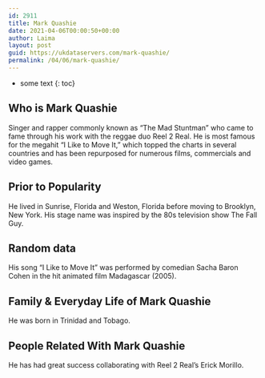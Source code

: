 ```yaml
---
id: 2911
title: Mark Quashie
date: 2021-04-06T00:00:50+00:00
author: Laima
layout: post
guid: https://ukdataservers.com/mark-quashie/
permalink: /04/06/mark-quashie/
---
```


* some text
{: toc}


## Who is Mark Quashie
                  
                  
                  
Singer and rapper commonly known as &#8220;The Mad Stuntman&#8221; who came to fame through his work with the reggae duo Reel 2 Real. He is most famous for the megahit &#8220;I Like to Move It,&#8221; which topped the charts in several countries and has been repurposed for numerous films, commercials and video games. 
                  
              
            
              
            
                
                
                
## Prior to Popularity
                  
                  
                  
He lived in Sunrise, Florida and Weston, Florida before moving to Brooklyn, New York. His stage name was inspired by the 80s television show The Fall Guy. 
                  
              
            
              
            
                
                
                
## Random data
                  
                  
                  
His song &#8220;I Like to Move It&#8221; was performed by comedian Sacha Baron Cohen in the hit animated film Madagascar (2005). 
                  
              
            
              
            
                
                
                
## Family & Everyday Life of Mark Quashie
                  
                  
                  
He was born in Trinidad and Tobago. 
                  
              
            
              
            
                
                
                
## People Related With Mark Quashie
                  
                  
                  
He has had great success collaborating with Reel 2 Real&#8217;s Erick Morillo.
                  
              
            
              
            
                
              
            
              
              
            
            
              
            
          
          
          